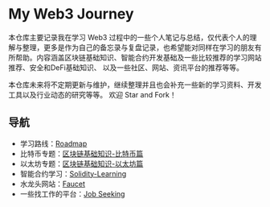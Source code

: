 # My Web3 Journey

本仓库主要记录我在学习 Web3 过程中的一些个人笔记与总结，仅代表个人的理解与整理，更多是作为自己的备忘录与复盘记录，也希望能对同样在学习的朋友有所帮助。内容涵盖区块链基础知识、智能合约开发基础及一些比较推荐的学习网站推荐、安全和DeFi基础知识、 以及一些社区、网站、资讯平台的推荐等等。

本仓库未来将不定期更新与维护，继续整理并且也会补充一些新的学习资料、开发工具以及行业动态的研究等等。
欢迎 Star and Fork！

## 导航

- 学习路线：[Roadmap](./Roadmap/Roadmap.md)
- 比特币专题：[区块链基础知识-比特币篇](./区块链技术与应用-比特币篇/01-课程介绍.md)
- 以太坊专题：[区块链基础知识-以太坊篇](./区块链知识与应用-以太坊篇/00-课程介绍.md)
- 智能合约学习：[Solidity-Learning](./Solidity-Learning/README.md)
- 水龙头网站：[Faucet](./Faucet/Faucet.md)
- 一些找工作的平台：[Job Seeking](./Job-Seeking/Job-Seeking.md) 



